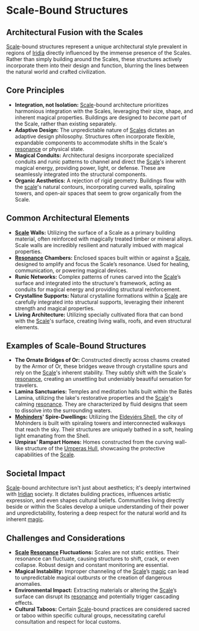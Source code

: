 # Scale-Bound Structures

## Architectural Fusion with the Scales

[Scale](/geography/landmark/scale.md)-bound structures represent a unique architectural style prevalent in regions of [Iridia](/geography/cosmology/iridia.md) directly influenced by the immense presence of the Scales. Rather than simply building around the Scales, these structures actively incorporate them into their design and function, blurring the lines between the natural world and crafted civilization.

## Core Principles

*   **Integration, not Isolation:** [Scale](/geography/landmark/scale.md)-bound architecture prioritizes harmonious integration with the Scales, leveraging their size, shape, and inherent magical properties. Buildings are designed to *become* part of the Scale, rather than existing separately.
*   **Adaptive Design:** The unpredictable nature of [Scales](/geography/landmark/scale.md) dictates an adaptive design philosophy. Structures often incorporate flexible, expandable components to accommodate shifts in the Scale's [resonance](/structure/mechanic/resonance.md) or physical state.
*   **Magical Conduits:** Architectural designs incorporate specialized conduits and runic patterns to channel and direct the [Scale](/geography/landmark/scale.md)'s inherent magical energy, providing power, light, or defense. These are seamlessly integrated into the structural components.
*   **Organic Aesthetics:** A rejection of rigid geometry. Buildings flow with the [scale](/geography/landmark/scale.md)'s natural contours, incorporating curved walls, spiraling towers, and open-air spaces that seem to grow organically from the Scale.

## Common Architectural Elements

*   **[Scale](/geography/landmark/scale.md) Walls:** Utilizing the surface of a Scale as a primary building material, often reinforced with magically treated timber or mineral alloys. Scale walls are incredibly resilient and naturally imbued with magical properties.
*   **[Resonance](/structure/mechanic/resonance.md) Chambers:** Enclosed spaces built within or against a [Scale](/geography/landmark/scale.md), designed to amplify and focus the Scale’s resonance. Used for healing, communication, or powering magical devices.
*   **Runic Networks:** Complex patterns of runes carved into the [Scale](/geography/landmark/scale.md)’s surface and integrated into the structure's framework, acting as conduits for magical energy and providing structural reinforcement.
*   **Crystalline Supports:** Natural crystalline formations within a [Scale](/geography/landmark/scale.md) are carefully integrated into structural supports, leveraging their inherent strength and magical properties.
*   **Living Architecture:** Utilizing specially cultivated flora that can bond with the [Scale](/geography/landmark/scale.md)'s surface, creating living walls, roofs, and even structural elements.

## Examples of Scale-Bound Structures

*   **The Ornate Bridges of Or:** Constructed directly across chasms created by the Armor of Or, these bridges weave through crystalline spurs and rely on the [Scale](/geography/landmark/scale.md)'s inherent stability. They subtly shift with the Scale's [resonance](/structure/mechanic/resonance.md), creating an unsettling but undeniably beautiful sensation for travelers.
*   **Lamina Sanctuaries:** Temples and meditation halls built within the Batès Lamina, utilizing the lake's restorative properties and the [Scale](/geography/landmark/scale.md)'s calming [resonance](/structure/mechanic/resonance.md). They are characterized by fluid designs that seem to dissolve into the surrounding waters.
*   **[Mohinders](/geography/settlement/city/mohinders.md)' Spire-Dwellings:** Utilizing the [Eldeviérs Shell](/geography/landmark/scale/eldeviérs-shell.md), the city of Mohinders is built with spiraling towers and interconnected walkways that reach the sky. Their structures are uniquely bathed in a soft, healing light emanating from the Shell.
*   **Umpiras’ Rampart Homes:**  Homes constructed from the curving wall-like structure of the [Umperas Hull](/geography/landmark/scale/umperas-hull.md), showcasing the protective capabilities of the [Scale](/geography/landmark/scale.md).

## Societal Impact

[Scale](/geography/landmark/scale.md)-bound architecture isn't just about aesthetics; it's deeply intertwined with [Iridian](/being/species/iridian.md) society. It dictates building practices, influences artistic expression, and even shapes cultural beliefs. Communities living directly beside or within the Scales develop a unique understanding of their power and unpredictability, fostering a deep respect for the natural world and its inherent [magic](/structure/mechanic/magic.md).

## Challenges and Considerations

*   **[Scale](/geography/landmark/scale.md) [Resonance](/structure/mechanic/resonance.md) Fluctuations:** Scales are not static entities. Their resonance can fluctuate, causing structures to shift, crack, or even collapse. Robust design and constant monitoring are essential.
*   **Magical Instability:** Improper channeling of the [Scale](/geography/landmark/scale.md)’s [magic](/structure/mechanic/magic.md) can lead to unpredictable magical outbursts or the creation of dangerous anomalies.
*   **Environmental Impact:** Extracting materials or altering the [Scale](/geography/landmark/scale.md)’s surface can disrupt its [resonance](/structure/mechanic/resonance.md) and potentially trigger cascading effects.
*   **Cultural Taboos:** Certain [Scale](/geography/landmark/scale.md)-bound practices are considered sacred or taboo within specific cultural groups, necessitating careful consultation and respect for local customs.
